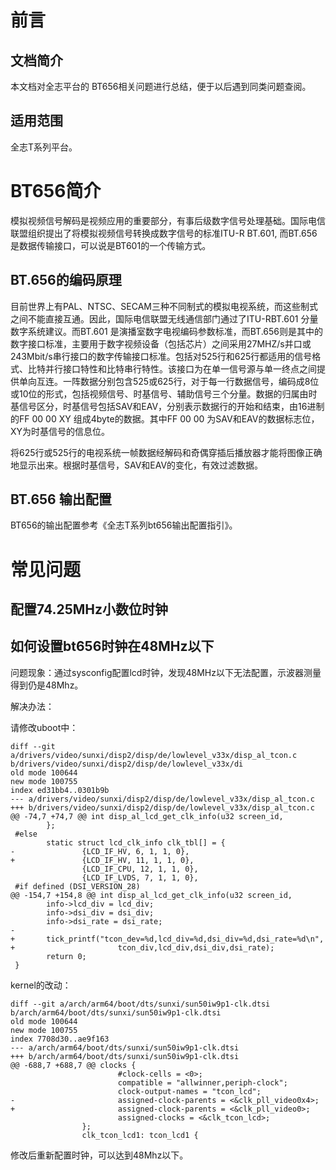 
# 前言

## 文档简介
本文档对全志平台的 BT656相关问题进行总结，便于以后遇到同类问题查阅。

## 适用范围
全志T系列平台。

# BT656简介
模拟视频信号解码是视频应用的重要部分，有事后级数字信号处理基础。国际电信联盟组织提出了将模拟视频信号转换成数字信号的标准ITU-R BT.601, 而BT.656 是数据传输接口，可以说是BT601的一个传输方式。
## BT.656的编码原理

目前世界上有PAL、NTSC、SECAM三种不同制式的模拟电视系统，而这些制式之间不能直接互通。因此，国际电信联盟无线通信部门通过了ITU-RBT.601 分量数字系统建议。而BT.601 是演播室数字电视编码参数标准，而BT.656则是其中的数字接口标准，主要用于数字视频设备（包括芯片）之间采用27MHZ/s并口或243Mbit/s串行接口的数字传输接口标准。包括对525行和625行都适用的信号格式、比特并行接口特性和比特串行特性。该接口为在单一信号源与单一终点之间提供单向互连。一阵数据分别包含525或625行，对于每一行数据信号，编码成8位或10位的形式，包括视频信号、时基信号、辅助信号三个分量。数据的归属由时基信号区分，时基信号包括SAV和EAV，分别表示数据行的开始和结束，由16进制的FF 00 00 XY 组成4byte的数据。其中FF 00 00 为SAV和EAV的数据标志位，XY为时基信号的信息位。


将625行或525行的电视系统一帧数据经解码和奇偶穿插后播放器才能将图像正确地显示出来。根据时基信号，SAV和EAV的变化，有效过滤数据。

## BT.656 输出配置

BT656的输出配置参考《全志T系列bt656输出配置指引》。

# 常见问题

## 配置74.25MHz小数位时钟

## 如何设置bt656时钟在48MHz以下
问题现象：通过sysconfig配置lcd时钟，发现48MHz以下无法配置，示波器测量得到仍是48Mhz。

解决办法：

请修改uboot中：
```shell
diff --git a/drivers/video/sunxi/disp2/disp/de/lowlevel_v33x/disp_al_tcon.c b/drivers/video/sunxi/disp2/disp/de/lowlevel_v33x/di
old mode 100644
new mode 100755
index ed31bb4..0301b9b
--- a/drivers/video/sunxi/disp2/disp/de/lowlevel_v33x/disp_al_tcon.c
+++ b/drivers/video/sunxi/disp2/disp/de/lowlevel_v33x/disp_al_tcon.c
@@ -74,7 +74,7 @@ int disp_al_lcd_get_clk_info(u32 screen_id,
        };
 #else
        static struct lcd_clk_info clk_tbl[] = {
-               {LCD_IF_HV, 6, 1, 1, 0},
+               {LCD_IF_HV, 11, 1, 1, 0},
                {LCD_IF_CPU, 12, 1, 1, 0},
                {LCD_IF_LVDS, 7, 1, 1, 0},
 #if defined (DSI_VERSION_28)
@@ -154,7 +154,8 @@ int disp_al_lcd_get_clk_info(u32 screen_id,
        info->lcd_div = lcd_div;
        info->dsi_div = dsi_div;
        info->dsi_rate = dsi_rate;
-
+       tick_printf("tcon_dev=%d,lcd_div=%d,dsi_div=%d,dsi_rate=%d\n", 
+                       tcon_div,lcd_div,dsi_div,dsi_rate);
        return 0;
 }
```

kernel的改动：

```shell
diff --git a/arch/arm64/boot/dts/sunxi/sun50iw9p1-clk.dtsi b/arch/arm64/boot/dts/sunxi/sun50iw9p1-clk.dtsi
old mode 100644
new mode 100755
index 7708d30..ae9f163
--- a/arch/arm64/boot/dts/sunxi/sun50iw9p1-clk.dtsi
+++ b/arch/arm64/boot/dts/sunxi/sun50iw9p1-clk.dtsi
@@ -688,7 +688,7 @@ clocks {
                        #clock-cells = <0>;
                        compatible = "allwinner,periph-clock";
                        clock-output-names = "tcon_lcd";
-                       assigned-clock-parents = <&clk_pll_video0x4>;
+                       assigned-clock-parents = <&clk_pll_video0>;
                        assigned-clocks = <&clk_tcon_lcd>;
                };
                clk_tcon_lcd1: tcon_lcd1 {
```
修改后重新配置时钟，可以达到48Mhz以下。